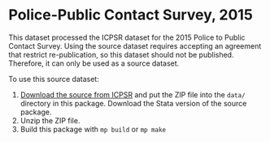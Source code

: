 # Police-Public Contact Survey, 2015

This dataset processed the ICPSR dataset for the 2015 Police to Public Contact
Survey. Using the source dataset requires accepting an agreement that restrict
re-publication, so this dataset should not be published. Therefore, it can only
be used as a source dataset.

To use this source dataset: 

1. [Download the source from ICPSR](https://www.icpsr.umich.edu/icpsrweb/NACJD/studies/36653#) and put the ZIP file into the `data/` directory in this package. Download the Stata version of the source package. 
2. Unzip the ZIP file. 
3. Build this package with `mp build` or `mp make`